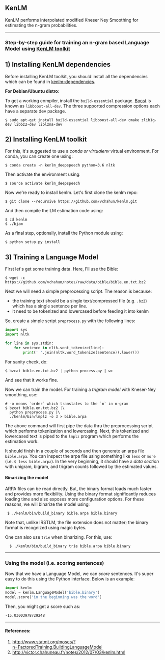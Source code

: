 ## KenLM
KenLM performs interpolated modified Kneser Ney Smoothing for estimating the n-gram probabilities.

--------

### Step-by-step guide for training an n-gram based Language Model using [KenLM toolkit](https://kheafield.com/code/kenlm/estimation/)

## 1) Installing KenLM dependencies
Before installing KenLM toolkit, you should install all the dependencies which can be found in [kenlm-dependencies](https://kheafield.com/code/kenlm/dependencies/).

**For Debian/Ubuntu distro**:

To get a working compiler, install the `build-essential` package. [Boost](https://www.boost.org/) is known as `libboost-all-dev`. The three supported compression options each have a separate dev package.

    $ sudo apt-get install build-essential libboost-all-dev cmake zlib1g-dev libbz2-dev liblzma-dev
    
## 2) Installing KenLM toolkit
For this, it's suggested to use a *conda or virtualenv* virtual environment. For conda, you can create one using:

    $ conda create -n kenlm_deepspeech python=3.6 nltk
    
Then activate the environment using:

    $ source activate kenlm_deepspeech
    
Now we're ready to install kenlm. Let's first clone the kenlm repo:

    $ git clone --recursive https://github.com/vchahun/kenlm.git

And then compile the LM estimation code using:

    $ cd kenlm
    $ ./bjam 
   
As a final step, optionally, install the Python module using:

    $ python setup.py install
    

## 3) Training a Language Model

First let's get some training data. Here, I'll use the Bible:

    $ wget -c https://github.com/vchahun/notes/raw/data/bible/bible.en.txt.bz2
   
Next we will need a simple preprocessing script. The reason is because:

- the training text should be a single text/compressed file (e.g. `.bz2`) which has a single sentence per line.
- it need to be tokenized and lowercased before feeding it into kenlm

So, create a simple script `preprocess.py` with the following lines:

```python
import sys
import nltk

for line in sys.stdin:
    for sentence in nltk.sent_tokenize(line):
        print(' '.join(nltk.word_tokenize(sentence)).lower())
```

For sanity check, do:

    $ bzcat bible.en.txt.bz2 | python process.py | wc
    
And see that it works fine.

Now we can train the model. For training a *trigram model* with Kneser-Ney smoothing, use:

    # -o means `order` which translates to the `n` in n-gram
    $ bzcat bible.en.txt.bz2 |\
      python preprocess.py |\
      ./kenlm/bin/lmplz -o 3 > bible.arpa

  The above command will first pipe the data thru the preprocessing script which performs tokenization and lowercasing. Next, this tokenized and lowercased text is piped to the `lmplz` program which performs the estimation work.
  
  It should finish in a couple of seconds and then generate an arpa file `bible.arpa`. You can inspect the arpa file using something like `less` or `more` (i.e. `$ less bible.arpa`). In the very beginning, it should have a *data section* with unigram, bigram, and trigram counts followed by the estimated values.
 
 
 #### Binarizing the model
 
 ARPA files can be read directly. But, the binary format loads much faster and provides more flexibility. Using the binary format significantly reduces loading time and also exposes more configuration options. For these reasons, we will binarize the model using:
 
     $ ./kenlm/bin/build_binary bible.arpa bible.binary
     
  Note that, unlike IRSTLM, the file extension does not matter; the binary format is recognized using magic bytes.
  
  One can also use `trie` when binarizing. For this, use:
  
      $ ./kenlm/bin/build_binary trie bible.arpa bible.binary
      
  ----------------------
  
  ### Using the model (i.e. scoring sentences)
  
  Now that we have a Language Model, we can *score* sentences. It's super easy to do this using the Python interface. Below is an example:
  
  ```python
  import kenlm
  model = kenlm.LanguageModel('bible.binary')
  model.score('in the beginning was the word')
  ```
  
  Then, you might get a score such as:
  
    -15.03003978729248
  
  
  ---------------
  
  #### References:
  1) http://www.statmt.org/moses/?n=FactoredTraining.BuildingLanguageModel
  2) http://victor.chahuneau.fr/notes/2012/07/03/kenlm.html
